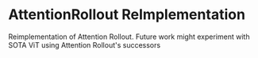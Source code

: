 # AttentionRollout ReImplementation
Reimplementation of Attention Rollout. Future work might experiment with SOTA ViT using Attention Rollout's successors
